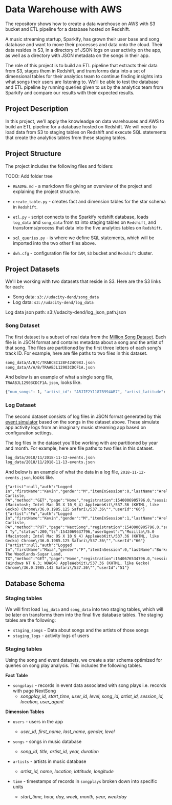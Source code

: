 # Data Warehouse with AWS
The repository shows how to create a data warehouse on AWS with S3 bucket and ETL pipeline for a database hosted on Redshift.


A music streaming startup, Sparkify, has grown their user base and song database and want to move their processes and data onto the cloud. Their data resides in S3, in a directory of JSON logs on user activity on the app, as well as a directory with JSON metadata on the songs in their app.

The role of this project is to build an ETL pipeline that extracts their data from S3, stages them in Redshift, and transforms data into a set of dimensional tables for their analytics team to continue finding insights into what songs their users are listening to. We'll be able to test the database and ETL pipeline by running queries given to us by the analytics team from Sparkify and compare our results with their expected results.

## Project Description
In this project, we'll apply the knowleadge on data warehouses and AWS to build an ETL pipeline for a database hosted on Redshift. We will need to load data from S3 to staging tables on Redshift and execute SQL statements that create the analytics tables from these staging tables.

## Project Structure
The project includes the following files and folders:

TODO: Add folder tree


- `README.md` - a markdown file giving an overview of the project and explaining the project structure.
- `create_table.py` - creates fact and dimension tables for the star schema in `Redshift`.
- `etl.py` - script connects to the Sparkify redshift database, loads `log_data` and `song_data` from `S3` into staging tables on `Redshift`, and transforms/process that data into the five analytics tables on `Redshift`.

- `sql_queries.py` - is where we define SQL statements, which will be imported into the two other files above.
- `dwh.cfg` - configuration file for `IAM`, `S3` bucket and `Redshift` cluster.


## Project Datasets
We'll be working with two datasets that reside in S3. Here are the S3 links for each:

- Song data: `s3://udacity-dend/song_data`
- Log data: `s3://udacity-dend/log_data`

Log data json path: s3://udacity-dend/log_json_path.json

### Song Dataset
The first dataset is a subset of real data from the [Million Song Dataset](http://millionsongdataset.com/). Each file is in JSON format and contains metadata about a song and the artist of that song. The files are partitioned by the first three letters of each song's track ID. For example, here are file paths to two files in this dataset.

```bash
song_data/A/B/C/TRABCEI128F424C983.json
song_data/A/A/B/TRAABJL12903CDCF1A.json
```

And below is an example of what a single song file, `TRAABJL12903CDCF1A.json`, looks like.

```bash
{"num_songs": 1, "artist_id": "ARJIE2Y1187B994AB7", "artist_latitude": null, "artist_longitude": null, "artist_location": "", "artist_name": "Line Renaud", "song_id": "SOUPIRU12A6D4FA1E1", "title": "Der Kleine Dompfaff", "duration": 152.92036, "year": 0}
```

### Log Dataset
The second dataset consists of log files in JSON format generated by this [event simulator](https://github.com/Interana/eventsim) based on the songs in the dataset above. These simulate app activity logs from an imaginary music streaming app based on configuration settings.

The log files in the dataset you'll be working with are partitioned by year and month. For example, here are file paths to two files in this dataset.

```bash
log_data/2018/11/2018-11-12-events.json
log_data/2018/11/2018-11-13-events.json
```

And below is an example of what the data in a log file, `2018-11-12-events.json`, looks like.

```
{"artist":null,"auth":"Logged In","firstName":"Kevin","gender":"M","itemInSession":0,"lastName":"Arellano","length":null,"level":"free","location":"Harrisburg-Carlisle, PA","method":"GET","page":"Home","registration":1540006905796.0,"sessionId":514,"song":null,"status":200,"ts":1542069417796,"userAgent":"\"Mozilla\/5.0 (Macintosh; Intel Mac OS X 10_9_4) AppleWebKit\/537.36 (KHTML, like Gecko) Chrome\/36.0.1985.125 Safari\/537.36\"","userId":"66"}
{"artist":"Fu","auth":"Logged In","firstName":"Kevin","gender":"M","itemInSession":1,"lastName":"Arellano","length":280.05832,"level":"free","location":"Harrisburg-Carlisle, PA","method":"PUT","page":"NextSong","registration":1540006905796.0,"sessionId":514,"song":"Ja I Ty","status":200,"ts":1542069637796,"userAgent":"\"Mozilla\/5.0 (Macintosh; Intel Mac OS X 10_9_4) AppleWebKit\/537.36 (KHTML, like Gecko) Chrome\/36.0.1985.125 Safari\/537.36\"","userId":"66"}
{"artist":null,"auth":"Logged In","firstName":"Maia","gender":"F","itemInSession":0,"lastName":"Burke","length":null,"level":"free","location":"Houston-The Woodlands-Sugar Land, TX","method":"GET","page":"Home","registration":1540676534796.0,"sessionId":510,"song":null,"status":200,"ts":1542071524796,"userAgent":"\"Mozilla\/5.0 (Windows NT 6.3; WOW64) AppleWebKit\/537.36 (KHTML, like Gecko) Chrome\/36.0.1985.143 Safari\/537.36\"","userId":"51"}
```

## Database Schema 
### Staging tables
We will first load `log_data` and `song_data` into two staging tables, which will be later on transforms them into the final five database tables. The staging tables are the following:

- `staging_songs` - Data about songs and the artists of those songs 
- `staging_logs` - activity logs of users

### Staging tables
Using the song and event datasets, we create a star schema optimized for queries on song play analysis. This includes the following tables.

**Fact Table**
- `songplays` - records in event data associated with song plays i.e. records with page NextSong 
  - *songplay_id, start_time, user_id, level, song_id, artist_id, session_id, location, user_agent*
 
**Dimension Tables**
- `users` - users in the app
  - *user_id, first_name, last_name, gender, level*

- `songs` - songs in music database
  - *song_id, title, artist_id, year, duration*
 
- `artists` - artists in music database
  - *artist_id, name, location, lattitude, longitude*

- `time` - timestamps of records in `songplays` broken down into specific units
  - *start_time, hour, day, week, month, year, weekday*





